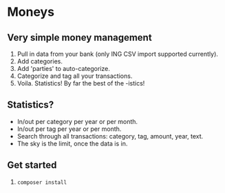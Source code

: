 Moneys
====

Very simple money management
----

1. Pull in data from your bank (only ING CSV import supported currently).
2. Add categories.
3. Add 'parties' to auto-categorize.
4. Categorize and tag all your transactions.
5. Voila. Statistics! By far the best of the -istics!

Statistics?
----

* In/out per category per year or per month.
* In/out per tag per year or per month.
* Search through all transactions: category, tag, amount, year, text.
* The sky is the limit, once the data is in.

Get started
----

1. `composer install`

